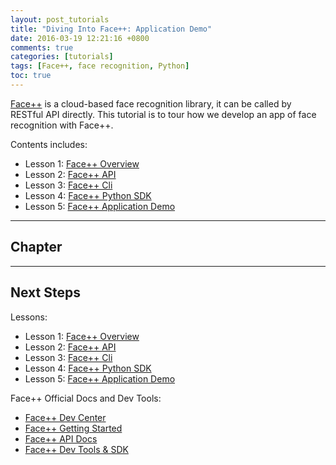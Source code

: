 ```yaml
---
layout: post_tutorials
title: "Diving Into Face++: Application Demo"
date: 2016-03-19 12:21:16 +0800
comments: true
categories: [tutorials]
tags: [Face++, face recognition, Python]
toc: true
---
```


[Face++](http://www.faceplusplus.com) is a cloud-based face recognition library, it can be called by RESTful API directly.
This tutorial is to tour how we develop an app of face recognition with Face++.

Contents includes:

- Lesson 1: [Face++ Overview](http://ai.arttechresearch.com/tutorials/2016/03/19/diving-into-face-plus-plus-overview/)
- Lesson 2: [Face++ API](http://ai.arttechresearch.com/tutorials/2016/03/19/diving-into-face-plus-plus-api/)
- Lesson 3: [Face++ Cli](http://ai.arttechresearch.com/tutorials/2016/03/19/diving-into-face-plus-plus-cli/)
- Lesson 4: [Face++ Python SDK](http://ai.arttechresearch.com/tutorials/2016/03/19/diving-into-face-plus-plus-python-sdk/)
- Lesson 5: [Face++ Application Demo](http://ai.arttechresearch.com/tutorials/2016/03/19/diving-into-face-plus-plus-application-demo/)

---------------------------------------------------------------------------------

## Chapter

---------------------------------------------------------------------------------

## Next Steps

Lessons:

- Lesson 1: [Face++ Overview](http://ai.arttechresearch.com/tutorials/2016/03/19/diving-into-face-plus-plus-overview/)
- Lesson 2: [Face++ API](http://ai.arttechresearch.com/tutorials/2016/03/19/diving-into-face-plus-plus-api/)
- Lesson 3: [Face++ Cli](http://ai.arttechresearch.com/tutorials/2016/03/19/diving-into-face-plus-plus-cli/)
- Lesson 4: [Face++ Python SDK](http://ai.arttechresearch.com/tutorials/2016/03/19/diving-into-face-plus-plus-python-sdk/)
- Lesson 5: [Face++ Application Demo](http://ai.arttechresearch.com/tutorials/2016/03/19/diving-into-face-plus-plus-application-demo/)

Face++ Official Docs and Dev Tools:

- [Face++ Dev Center](http://www.faceplusplus.com/uc_home/)
- [Face++ Getting Started](http://www.faceplusplus.com/create-a-new-app/)
- [Face++ API Docs](http://www.faceplusplus.com/api-overview/)
- [Face++ Dev Tools & SDK](http://www.faceplusplus.com/dev-tools-sdks/)
